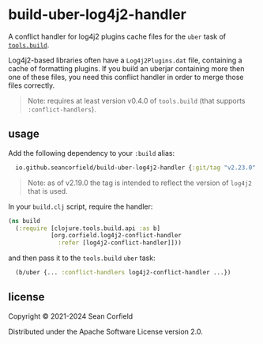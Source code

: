 # build-uber-log4j2-handler

A conflict handler for log4j2 plugins cache files for the `uber` task of
[`tools.build`](https://github.com/clojure/tools.build).

Log4j2-based libraries often have a `Log4j2Plugins.dat` file, containing a cache of
formatting plugins. If you build an uberjar containing more then one of these files,
you need this conflict handler in order to merge those files correctly.

> Note: requires at least version v0.4.0 of `tools.build` (that supports `:conflict-handlers`).

## usage

Add the following dependency to your `:build` alias:

```clojure
  io.github.seancorfield/build-uber-log4j2-handler {:git/tag "v2.23.0" :git/sha "0e84e71"}
```

> Note: as of v2.19.0 the tag is intended to reflect the version of `log4j2` that is used.

In your `build.clj` script, require the handler:

```clojure
(ns build
  (:require [clojure.tools.build.api :as b]
            [org.corfield.log4j2-conflict-handler
              :refer [log4j2-conflict-handler]]))
```

and then pass it to the `tools.build` `uber` task:

```clojure
  (b/uber {... :conflict-handlers log4j2-conflict-handler ...})
```

## license

Copyright © 2021-2024 Sean Corfield

Distributed under the Apache Software License version 2.0.
